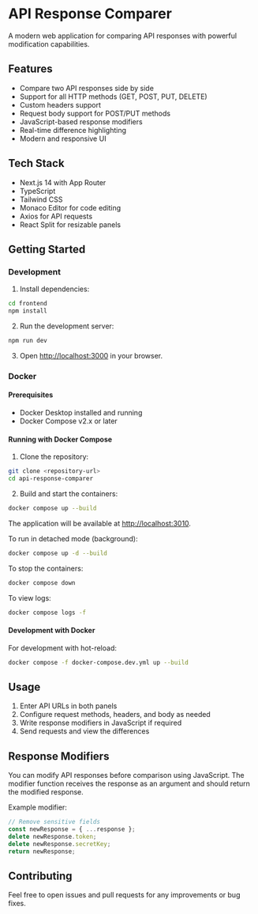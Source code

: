 # API Response Comparer

A modern web application for comparing API responses with powerful modification capabilities.

## Features

- Compare two API responses side by side
- Support for all HTTP methods (GET, POST, PUT, DELETE)
- Custom headers support
- Request body support for POST/PUT methods
- JavaScript-based response modifiers
- Real-time difference highlighting
- Modern and responsive UI

## Tech Stack

- Next.js 14 with App Router
- TypeScript
- Tailwind CSS
- Monaco Editor for code editing
- Axios for API requests
- React Split for resizable panels

## Getting Started

### Development

1. Install dependencies:
```bash
cd frontend
npm install
```

2. Run the development server:
```bash
npm run dev
```

3. Open [http://localhost:3000](http://localhost:3000) in your browser.

### Docker

#### Prerequisites

- Docker Desktop installed and running
- Docker Compose v2.x or later

#### Running with Docker Compose

1. Clone the repository:
```bash
git clone <repository-url>
cd api-response-comparer
```

2. Build and start the containers:
```bash
docker compose up --build
```

The application will be available at [http://localhost:3010](http://localhost:3010).

To run in detached mode (background):
```bash
docker compose up -d --build
```

To stop the containers:
```bash
docker compose down
```

To view logs:
```bash
docker compose logs -f
```

#### Development with Docker

For development with hot-reload:
```bash
docker compose -f docker-compose.dev.yml up --build
```

## Usage

1. Enter API URLs in both panels
2. Configure request methods, headers, and body as needed
3. Write response modifiers in JavaScript if required
4. Send requests and view the differences

## Response Modifiers

You can modify API responses before comparison using JavaScript. The modifier function receives the response as an argument and should return the modified response.

Example modifier:
```javascript
// Remove sensitive fields
const newResponse = { ...response };
delete newResponse.token;
delete newResponse.secretKey;
return newResponse;
```

## Contributing

Feel free to open issues and pull requests for any improvements or bug fixes.
